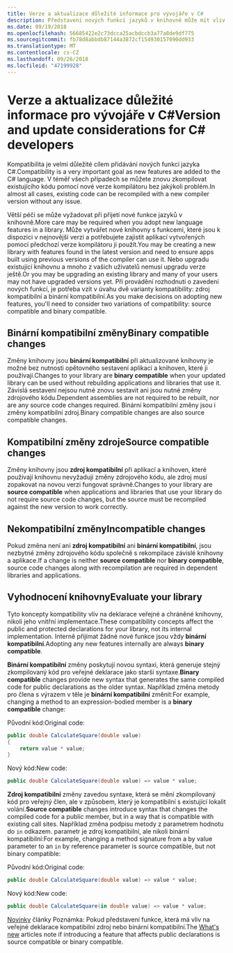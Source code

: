 ```yaml
---
title: Verze a aktualizace důležité informace pro vývojáře v C#
description: Představení nových funkcí jazyků v knihovně může mít vliv na kód, který ji používá.
ms.date: 09/19/2018
ms.openlocfilehash: 56685422e2c73dcca25acbdccb3a77a8de9df775
ms.sourcegitcommit: fb78d8abbdb87144a3872cf154930157090dd933
ms.translationtype: MT
ms.contentlocale: cs-CZ
ms.lasthandoff: 09/26/2018
ms.locfileid: "47199928"
---
```

# <a name="version-and-update-considerations-for-c-developers"></a><span data-ttu-id="a05bc-103">Verze a aktualizace důležité informace pro vývojáře v C#</span><span class="sxs-lookup"><span data-stu-id="a05bc-103">Version and update considerations for C# developers</span></span>

<span data-ttu-id="a05bc-104">Kompatibilita je velmi důležité cílem přidávání nových funkcí jazyka C#.</span><span class="sxs-lookup"><span data-stu-id="a05bc-104">Compatibility is a very important goal as new features are added to the C# language.</span></span> <span data-ttu-id="a05bc-105">V téměř všech případech se můžete znovu zkompilovat existujícího kódu pomocí nové verze kompilátoru bez jakýkoli problém.</span><span class="sxs-lookup"><span data-stu-id="a05bc-105">In almost all cases, existing code can be recompiled with a new compiler version without any issue.</span></span>

<span data-ttu-id="a05bc-106">Větší péči se může vyžadovat při přijetí nové funkce jazyků v knihovně.</span><span class="sxs-lookup"><span data-stu-id="a05bc-106">More care may be required when you adopt new language features in a library.</span></span> <span data-ttu-id="a05bc-107">Může vytvářet nové knihovny s funkcemi, které jsou k dispozici v nejnovější verzi a potřebujete zajistit aplikací vytvořených pomocí předchozí verze kompilátoru ji použít.</span><span class="sxs-lookup"><span data-stu-id="a05bc-107">You may be creating a new library with features found in the latest version and need to ensure apps built using previous versions of the compiler can use it.</span></span> <span data-ttu-id="a05bc-108">Nebo upgradu existující knihovnu a mnoho z vašich uživatelů nemusí upgradu verze ještě.</span><span class="sxs-lookup"><span data-stu-id="a05bc-108">Or you may be upgrading an existing library and many of your users may not have upgraded versions yet.</span></span> <span data-ttu-id="a05bc-109">Při provádění rozhodnutí o zavedení nových funkcí, je potřeba vzít v úvahu dvě varianty kompatibility: zdroj kompatibilní a binární kompatibilní.</span><span class="sxs-lookup"><span data-stu-id="a05bc-109">As you make decisions on adopting new features, you'll need to consider two variations of compatibility: source compatible and binary compatible.</span></span>

## <a name="binary-compatible-changes"></a><span data-ttu-id="a05bc-110">Binární kompatibilní změny</span><span class="sxs-lookup"><span data-stu-id="a05bc-110">Binary compatible changes</span></span>

<span data-ttu-id="a05bc-111">Změny knihovny jsou **binární kompatibilní** při aktualizované knihovny je možné bez nutnosti opětovného sestavení aplikací a knihoven, které ji používají.</span><span class="sxs-lookup"><span data-stu-id="a05bc-111">Changes to your library are **binary compatible** when your updated library can be used without rebuilding applications and libraries that use it.</span></span> <span data-ttu-id="a05bc-112">Závislá sestavení nejsou nutné znovu sestavit ani jsou nutné změny zdrojového kódu.</span><span class="sxs-lookup"><span data-stu-id="a05bc-112">Dependent assemblies are not required to be rebuilt, nor are any source code changes required.</span></span> <span data-ttu-id="a05bc-113">Binární kompatibilní změny jsou i změny kompatibilní zdroj.</span><span class="sxs-lookup"><span data-stu-id="a05bc-113">Binary compatible changes are also source compatible changes.</span></span>

## <a name="source-compatible-changes"></a><span data-ttu-id="a05bc-114">Kompatibilní změny zdroje</span><span class="sxs-lookup"><span data-stu-id="a05bc-114">Source compatible changes</span></span>

<span data-ttu-id="a05bc-115">Změny knihovny jsou **zdroj kompatibilní** při aplikací a knihoven, které používají knihovnu nevyžadují změny zdrojového kódu, ale zdroj musí zopakovat na novou verzi fungovat správně.</span><span class="sxs-lookup"><span data-stu-id="a05bc-115">Changes to your library are **source compatible** when applications and libraries that use your library do not require source code changes, but the source must be recompiled against the new version to work correctly.</span></span>

## <a name="incompatible-changes"></a><span data-ttu-id="a05bc-116">Nekompatibilní změny</span><span class="sxs-lookup"><span data-stu-id="a05bc-116">Incompatible changes</span></span>

<span data-ttu-id="a05bc-117">Pokud změna není ani **zdroj kompatibilní** ani **binární kompatibilní**, jsou nezbytné změny zdrojového kódu společně s rekompilace závislé knihovny a aplikace.</span><span class="sxs-lookup"><span data-stu-id="a05bc-117">If a change is neither **source compatible** nor **binary compatible**, source code changes along with recompilation are required in dependent libraries and applications.</span></span>

## <a name="evaluate-your-library"></a><span data-ttu-id="a05bc-118">Vyhodnocení knihovny</span><span class="sxs-lookup"><span data-stu-id="a05bc-118">Evaluate your library</span></span>

<span data-ttu-id="a05bc-119">Tyto koncepty kompatibility vliv na deklarace veřejné a chráněné knihovny, nikoli jeho vnitřní implementace.</span><span class="sxs-lookup"><span data-stu-id="a05bc-119">These compatibility concepts affect the public and protected declarations for your library, not its internal implementation.</span></span> <span data-ttu-id="a05bc-120">Interně přijímat žádné nové funkce jsou vždy **binární kompatibilní**.</span><span class="sxs-lookup"><span data-stu-id="a05bc-120">Adopting any new features internally are always **binary compatible**.</span></span>  

<span data-ttu-id="a05bc-121">**Binární kompatibilní** změny poskytují novou syntaxi, která generuje stejný zkompilovaný kód pro veřejné deklarace jako starší syntaxe.</span><span class="sxs-lookup"><span data-stu-id="a05bc-121">**Binary compatible** changes provide new syntax that generates the same compiled code for public declarations as the older syntax.</span></span> <span data-ttu-id="a05bc-122">Například změna metody pro člena s výrazem v těle je **binární kompatibilní** změnit:</span><span class="sxs-lookup"><span data-stu-id="a05bc-122">For example, changing a method to an expression-bodied member is a **binary compatible** change:</span></span>

<span data-ttu-id="a05bc-123">Původní kód:</span><span class="sxs-lookup"><span data-stu-id="a05bc-123">Original code:</span></span>

```csharp
public double CalculateSquare(double value)
{
    return value * value;
}
```

<span data-ttu-id="a05bc-124">Nový kód:</span><span class="sxs-lookup"><span data-stu-id="a05bc-124">New code:</span></span>

```csharp
public double CalculateSquare(double value) => value * value;
```

<span data-ttu-id="a05bc-125">**Zdroj kompatibilní** změny zavedou syntaxe, která se mění zkompilovaný kód pro veřejný člen, ale v způsobem, který je kompatibilní s existující lokalit volání.</span><span class="sxs-lookup"><span data-stu-id="a05bc-125">**Source compatible** changes introduce syntax that changes the compiled code for a public member, but in a way that is compatible with existing call sites.</span></span> <span data-ttu-id="a05bc-126">Například změna podpisu metody z parametrem hodnotu do `in` odkazem. parametr je zdroj kompatibilní, ale nikoli binární kompatibilní:</span><span class="sxs-lookup"><span data-stu-id="a05bc-126">For example, changing a method signature from a by value parameter to an `in` by reference parameter is source compatible, but not binary compatible:</span></span>

<span data-ttu-id="a05bc-127">Původní kód:</span><span class="sxs-lookup"><span data-stu-id="a05bc-127">Original code:</span></span>

```csharp
public double CalculateSquare(double value) => value * value;
```

<span data-ttu-id="a05bc-128">Nový kód:</span><span class="sxs-lookup"><span data-stu-id="a05bc-128">New code:</span></span>

```csharp
public double CalculateSquare(in double value) => value * value;
```

<span data-ttu-id="a05bc-129">[Novinky](index.md) články Poznámka: Pokud představení funkce, která má vliv na veřejné deklarace kompatibilní zdroj nebo binární kompatibilní.</span><span class="sxs-lookup"><span data-stu-id="a05bc-129">The [What's new](index.md) articles note if introducing a feature that affects public declarations is source compatible or binary compatible.</span></span>